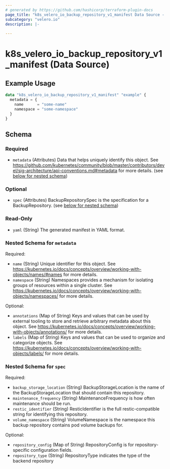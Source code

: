 ```yaml
---
# generated by https://github.com/hashicorp/terraform-plugin-docs
page_title: "k8s_velero_io_backup_repository_v1_manifest Data Source - terraform-provider-k8s"
subcategory: "velero.io"
description: |-
  
---
```


# k8s_velero_io_backup_repository_v1_manifest (Data Source)



## Example Usage

```terraform
data "k8s_velero_io_backup_repository_v1_manifest" "example" {
  metadata = {
    name      = "some-name"
    namespace = "some-namespace"
  }
}
```

<!-- schema generated by tfplugindocs -->
## Schema

### Required

- `metadata` (Attributes) Data that helps uniquely identify this object. See https://github.com/kubernetes/community/blob/master/contributors/devel/sig-architecture/api-conventions.md#metadata for more details. (see [below for nested schema](#nestedatt--metadata))

### Optional

- `spec` (Attributes) BackupRepositorySpec is the specification for a BackupRepository. (see [below for nested schema](#nestedatt--spec))

### Read-Only

- `yaml` (String) The generated manifest in YAML format.

<a id="nestedatt--metadata"></a>
### Nested Schema for `metadata`

Required:

- `name` (String) Unique identifier for this object. See https://kubernetes.io/docs/concepts/overview/working-with-objects/names/#names for more details.
- `namespace` (String) Namespaces provides a mechanism for isolating groups of resources within a single cluster. See https://kubernetes.io/docs/concepts/overview/working-with-objects/namespaces/ for more details.

Optional:

- `annotations` (Map of String) Keys and values that can be used by external tooling to store and retrieve arbitrary metadata about this object. See https://kubernetes.io/docs/concepts/overview/working-with-objects/annotations/ for more details.
- `labels` (Map of String) Keys and values that can be used to organize and categorize objects. See https://kubernetes.io/docs/concepts/overview/working-with-objects/labels/ for more details.


<a id="nestedatt--spec"></a>
### Nested Schema for `spec`

Required:

- `backup_storage_location` (String) BackupStorageLocation is the name of the BackupStorageLocation that should contain this repository.
- `maintenance_frequency` (String) MaintenanceFrequency is how often maintenance should be run.
- `restic_identifier` (String) ResticIdentifier is the full restic-compatible string for identifying this repository.
- `volume_namespace` (String) VolumeNamespace is the namespace this backup repository contains pod volume backups for.

Optional:

- `repository_config` (Map of String) RepositoryConfig is for repository-specific configuration fields.
- `repository_type` (String) RepositoryType indicates the type of the backend repository
